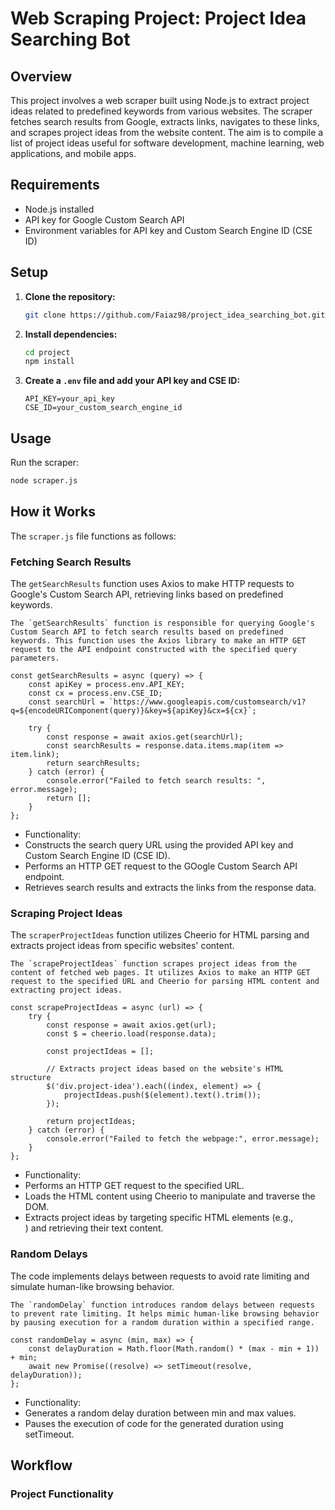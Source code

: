 # Web Scraping Project: Project Idea Searching Bot

## Overview

This project involves a web scraper built using Node.js to extract project ideas related to predefined keywords from various websites. The scraper fetches search results from Google, extracts links, navigates to these links, and scrapes project ideas from the website content. The aim is to compile a list of project ideas useful for software development, machine learning, web applications, and mobile apps.

## Requirements

- Node.js installed
- API key for Google Custom Search API
- Environment variables for API key and Custom Search Engine ID (CSE ID)

## Setup

1. **Clone the repository:**

    ```bash
    git clone https://github.com/Faiaz98/project_idea_searching_bot.git
    ```

2. **Install dependencies:**

    ```bash
    cd project
    npm install
    ```

3. **Create a `.env` file and add your API key and CSE ID:**

    ```plaintext
    API_KEY=your_api_key
    CSE_ID=your_custom_search_engine_id
    ```

## Usage

Run the scraper:

```bash
node scraper.js
```
## How it Works
The `scraper.js` file functions as follows:
   
### Fetching Search Results
The `getSearchResults` function uses Axios to make HTTP requests to Google's Custom Search API, retrieving links based on predefined keywords.
```
The `getSearchResults` function is responsible for querying Google's Custom Search API to fetch search results based on predefined keywords. This function uses the Axios library to make an HTTP GET request to the API endpoint constructed with the specified query parameters.

const getSearchResults = async (query) => {
    const apiKey = process.env.API_KEY;
    const cx = process.env.CSE_ID;
    const searchUrl = `https://www.googleapis.com/customsearch/v1?q=${encodeURIComponent(query)}&key=${apiKey}&cx=${cx}`;

    try {
        const response = await axios.get(searchUrl);
        const searchResults = response.data.items.map(item => item.link);
        return searchResults;
    } catch (error) {
        console.error("Failed to fetch search results: ", error.message);
        return [];
    }
};

```
- Functionality:
- Constructs the search query URL using the provided API key and Custom Search Engine ID (CSE ID).
- Performs an HTTP GET request to the GOogle Custom Search API endpoint.
- Retrieves search results and extracts the links from the response data.

### Scraping Project Ideas
The `scraperProjectIdeas` function utilizes Cheerio for HTML parsing and extracts project ideas from specific websites' content.
```
The `scrapeProjectIdeas` function scrapes project ideas from the content of fetched web pages. It utilizes Axios to make an HTTP GET request to the specified URL and Cheerio for parsing HTML content and extracting project ideas.

const scrapeProjectIdeas = async (url) => {
    try {
        const response = await axios.get(url);
        const $ = cheerio.load(response.data);

        const projectIdeas = [];
        
        // Extracts project ideas based on the website's HTML structure
        $('div.project-idea').each((index, element) => {
            projectIdeas.push($(element).text().trim());
        });

        return projectIdeas;
    } catch (error) {
        console.error("Failed to fetch the webpage:", error.message);
    }
};

```
- Functionality:
- Performs an HTTP GET request to the specified URL.
- Loads the HTML content using Cheerio to manipulate and traverse the DOM.
- Extracts project ideas by targeting specific HTML elements (e.g., <div class="project-idea">) and retrieving their text content.

### Random Delays
The code implements delays between requests to avoid rate limiting and simulate human-like browsing behavior.
```
The `randomDelay` function introduces random delays between requests to prevent rate limiting. It helps mimic human-like browsing behavior by pausing execution for a random duration within a specified range.

const randomDelay = async (min, max) => {
    const delayDuration = Math.floor(Math.random() * (max - min + 1)) + min;
    await new Promise((resolve) => setTimeout(resolve, delayDuration));
};

```
- Functionality:
- Generates a random delay duration between min and max values.
- Pauses the execution of code for the generated duration using setTimeout.


## Workflow

### Project Functionality
